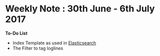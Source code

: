 # Weekly Note : 30th June - 6th July 2017

**To-Do List**

- Index Template as used in [Elasticsearch](https://github.com/openshift/origin-aggregated-logging/tree/master/elasticsearch/index_templates 
)
- The Filter to tag loglines
